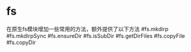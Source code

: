 fs
==

在原生fs模块增加一些常用的方法，额外提供了以下方法
#fs.mkdirp
#fs.mkdirpSync
#fs.ensureDir
#fs.isSubDir
#fs.getDirFiles
#fs.copyFile
#fs.copyDir
